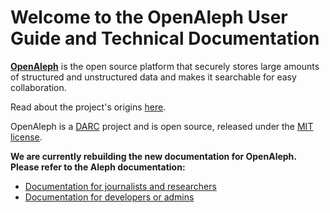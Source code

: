 # Welcome to the OpenAleph User Guide and Technical Documentation

[**OpenAleph**](https://openaleph.org) is the open source platform that securely stores large amounts of structured and unstructured data and makes it searchable for easy collaboration.

Read about the project's origins [here](https://darc.li/oa-intro).

OpenAleph is a [DARC](https://dataresearchcenter.org) project and is open source, released under the [MIT license](https://github.com/investigativedata/aleph#MIT-1-ov-file).

**We are currently rebuilding the new documentation for OpenAleph. Please refer to the Aleph documentation:**

- [Documentation for journalists and researchers](https://docs.aleph.occrp.org/users/)
- [Documentation for developers or admins](https://docs.aleph.occrp.org/developers/)

